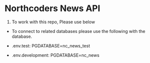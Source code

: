 # Northcoders News API

1. To work with this repo, Please use below

 - To connect to related databases please use the following with the database.

 - .env.test: PGDATABASE=nc_news_test

 - .env.development: PGDATABASE=nc_news
